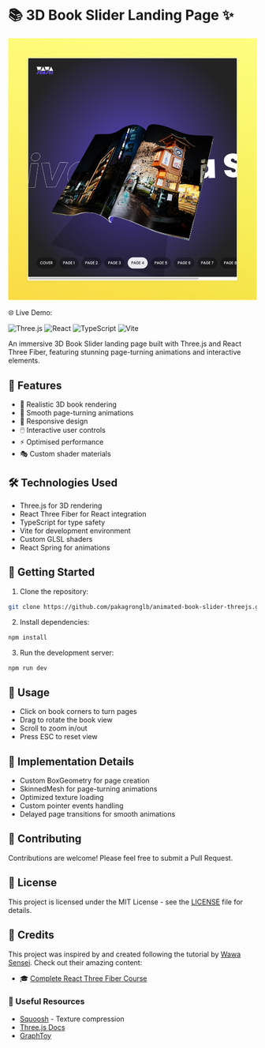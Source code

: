 # 📚 3D Book Slider Landing Page ✨

![Banner](./public/images/banner.jpeg)

🌐 Live Demo: 

![Three.js](https://img.shields.io/badge/Three.js-black?style=for-the-badge&logo=three.js&logoColor=white)
![React](https://img.shields.io/badge/React-20232A?style=for-the-badge&logo=react&logoColor=61DAFB)
![TypeScript](https://img.shields.io/badge/TypeScript-007ACC?style=for-the-badge&logo=typescript&logoColor=white)
![Vite](https://img.shields.io/badge/Vite-646CFF?style=for-the-badge&logo=vite&logoColor=white)

An immersive 3D Book Slider landing page built with Three.js and React Three Fiber, featuring stunning page-turning animations and interactive elements.

## 🌟 Features

- 🎨 Realistic 3D book rendering
- 🔄 Smooth page-turning animations
- 📱 Responsive design
- 🖱️ Interactive user controls
- ⚡ Optimised performance
- 🎭 Custom shader materials

## 🛠️ Technologies Used

- Three.js for 3D rendering
- React Three Fiber for React integration
- TypeScript for type safety
- Vite for development environment
- Custom GLSL shaders
- React Spring for animations

## 🚀 Getting Started

1. Clone the repository:

```bash
git clone https://github.com/pakagronglb/animated-book-slider-threejs.git
```

2. Install dependencies:

```bash
npm install
```

3. Run the development server:

```bash
npm run dev
```

## 📖 Usage

- Click on book corners to turn pages
- Drag to rotate the book view
- Scroll to zoom in/out
- Press ESC to reset view

## 🎯 Implementation Details

- Custom BoxGeometry for page creation
- SkinnedMesh for page-turning animations
- Optimized texture loading
- Custom pointer events handling
- Delayed page transitions for smooth animations

## 🤝 Contributing

Contributions are welcome! Please feel free to submit a Pull Request.

## 📝 License

This project is licensed under the MIT License - see the [LICENSE](LICENSE) file for details.

## 🙏 Credits

This project was inspired by and created following the tutorial by [Wawa Sensei](https://www.youtube.com/watch?v=b7a_Y1Ja6js). Check out their amazing content:

- 🎓 [Complete React Three Fiber Course](https://lessons.wawasensei.dev/course)

### 🔗 Useful Resources

- [Squoosh](https://squoosh.app/) - Texture compression
- [Three.js Docs](https://threejs.org/docs/)
- [GraphToy](https://graphtoy.com/)
